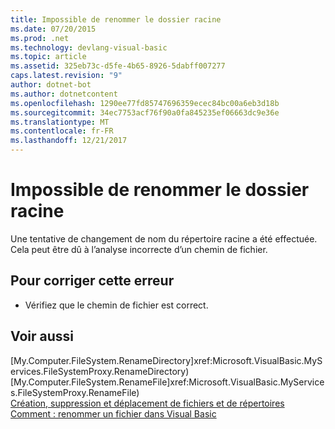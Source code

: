```yaml
---
title: Impossible de renommer le dossier racine
ms.date: 07/20/2015
ms.prod: .net
ms.technology: devlang-visual-basic
ms.topic: article
ms.assetid: 325eb73c-d5fe-4b65-8926-5dabff007277
caps.latest.revision: "9"
author: dotnet-bot
ms.author: dotnetcontent
ms.openlocfilehash: 1290ee77fd85747696359ecec84bc00a6eb3d18b
ms.sourcegitcommit: 34ec7753acf76f90a0fa845235ef06663dc9e36e
ms.translationtype: MT
ms.contentlocale: fr-FR
ms.lasthandoff: 12/21/2017
---
```

# <a name="root-folder-cannot-be-renamed"></a>Impossible de renommer le dossier racine
Une tentative de changement de nom du répertoire racine a été effectuée. Cela peut être dû à l’analyse incorrecte d’un chemin de fichier.  
  
## <a name="to-correct-this-error"></a>Pour corriger cette erreur  
  
-   Vérifiez que le chemin de fichier est correct.  
  
## <a name="see-also"></a>Voir aussi  
 [My.Computer.FileSystem.RenameDirectory]xref:Microsoft.VisualBasic.MyServices.FileSystemProxy.RenameDirectory)  
 [My.Computer.FileSystem.RenameFile]xref:Microsoft.VisualBasic.MyServices.FileSystemProxy.RenameFile)  
 [Création, suppression et déplacement de fichiers et de répertoires](../../visual-basic/developing-apps/programming/drives-directories-files/creating-deleting-and-moving-files-and-directories.md)  
 [Comment : renommer un fichier dans Visual Basic](../developing-apps/programming/drives-directories-files/how-to-rename-a-file.md)  

